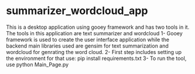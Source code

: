 # summarizer_wordcloud_app
This is a desktop application using gooey framework and has two tools in it. The tools in this application are text summarizer and wordcloud
1- Gooey framework is used to create the user interface application while the backend main libraries used are gensim for text summarization and wordcloud for genrating the word cloud. 
2- First step includes setting up the environment for that use: pip install requirements.txt
3- To run the tool, use python Main_Page.py
